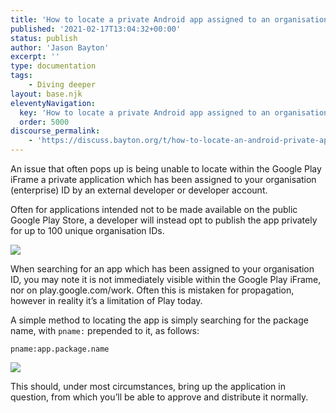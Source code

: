 ```yaml
---
title: 'How to locate a private Android app assigned to an organisation ID'
published: '2021-02-17T13:04:32+00:00'
status: publish
author: 'Jason Bayton'
excerpt: ''
type: documentation
tags: 
    - Diving deeper
layout: base.njk
eleventyNavigation:
  key: 'How to locate a private Android app assigned to an organisation ID'
  order: 5000
discourse_permalink:
    - 'https://discuss.bayton.org/t/how-to-locate-an-android-private-app-assigned-to-an-organisation-id/402'
---
```

An issue that often pops up is being unable to locate within the Google Play iFrame a private application which has been assigned to your organisation (enterprise) ID by an external developer or developer account.

Often for applications intended not to be made available on the public Google Play Store, a developer will instead opt to publish the app privately for up to 100 unique organisation IDs.

![](https://r2_worker.bayton.workers.dev/uploads/2021/02/image.png)

When searching for an app which has been assigned to your organisation ID, you may note it is not immediately visible within the Google Play iFrame, nor on play.google.com/work. Often this is mistaken for propagation, however in reality it’s a limitation of Play today.

A simple method to locating the app is simply searching for the package name, with `pname:` prepended to it, as follows:

`pname:app.package.name`

![](https://r2_worker.bayton.workers.dev/uploads/2021/02/image-1.png)

This should, under most circumstances, bring up the application in question, from which you’ll be able to approve and distribute it normally.